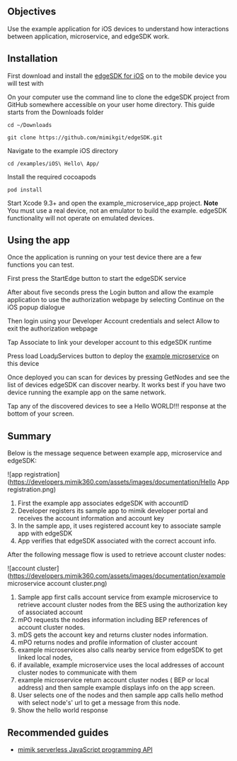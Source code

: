 ## Objectives

Use the example application for iOS devices to understand how interactions between application, microservice, and edgeSDK work.

## Installation

First download and install the [edgeSDK for iOS](https://developers.mimik360.com/docs/1.2.0/installation/ios.html) on to the mobile device you will test with

On your computer use the command line to clone the edgeSDK project from GitHub somewhere accessible on your user home directory. This guide starts from the Downloads folder

```cd ~/Downloads```

```git clone https://github.com/mimikgit/edgeSDK.git```

Navigate to the example iOS directory

```cd /examples/iOS\ Hello\ App/```

Install the required cocoapods

```pod install```

Start Xcode 9.3+ and open the example_microservice_app project. **Note** You must use a real device, not an emulator to build the example. edgeSDK functionality will not operate on emulated devices.

## Using the app

Once the application is running on your test device there are a few functions you can test.

First press the StartEdge button to start the edgeSDK service

After about five seconds press the Login button and allow the example application to use the authorization webpage by selecting Continue on the iOS popup dialogue

Then login using your Developer Account credentials and select Allow to exit the authorization webpage

Tap Associate to link your developer account to this edgeSDK runtime

Press load Load&mu;Services button to deploy the [example microservice](https://developers.mimik360.com/docs/1.2.0/microservices/how-to-deploy-example-microservice.html) on this device

Once deployed you can scan for devices by pressing GetNodes and see the list of devices edgeSDK can discover nearby. It works best if you have two device running the example app on the same network.

Tap any of the discovered devices to see a Hello WORLD!!! response at the bottom of your screen.

## Summary

Below is the message sequence between example app, microservice and edgeSDK:

![app registration](https://developers.mimik360.com/assets/images/documentation/Hello App registration.png)

1. First the example app associates edgeSDK with accountID
1. Developer registers its sample app to mimik developer portal and receives the account information and account key
1. In the sample app, it uses registered account key to associate sample app with edgeSDK 
1. App verifies that edgeSDK associated with the correct account info.

After  the following message flow is used to retrieve account cluster nodes:

![account cluster](https://developers.mimik360.com/assets/images/documentation/example microservice account cluster.png)

1. Sample app first calls account service from example microservice to retrieve account cluster nodes from the BES using the authorization key of associated account
1. mPO requests the nodes information  including BEP references of account cluster nodes.
1. mDS gets the account key and returns cluster nodes information.
1. mPO returns nodes and profile information of cluster account
1. example microservices also calls nearby service from edgeSDK to get linked local nodes,
1. if available, example microservice uses the local addresses of account cluster nodes to communicate with them
1. example microservice return account cluster nodes ( BEP or local address)  and then sample example displays info on the app screen.
1. User selects one of the nodes and then sample app calls hello method with select node's' url to get a message from this node.
1. Show the hello world response

## Recommended guides

- [mimik serverless JavaScript programming API](https://developers.mimik360.com/docs/1.2.0/resources/how-to-use-mimik-serverless-javascript-programming-api.html)
